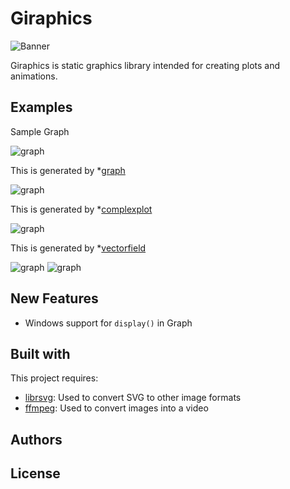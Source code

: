 # Giraphics
![Banner](https://raw.githubusercontent.com/tghira16/GiraFix/master/res/banner.svg?raw=true)

Giraphics is static graphics library intended for creating plots and animations.

## Examples
Sample Graph 

![graph](https://raw.githubusercontent.com/tghira16/GiraFix/master/Examples/example_graph.svg?raw=true)

This is generated by *[graph]


![graph](https://raw.githubusercontent.com/tghira16/GiraFix/master/Examples/example_graph.svg?raw=true)

This is generated by *[complexplot]


![graph](https://raw.githubusercontent.com/tghira16/GiraFix/master/Examples/VectorField.svg?raw=true)

This is generated by *[vectorfield]

![graph](https://github.com/tghira16/GiraFix/blob/master/Taylor/TaylorSeriesSine.gif)
![graph](https://github.com/tghira16/GiraFix/blob/master/res/DoublePendulum.gif)




## New Features
* Windows support for  `display()` in Graph

## Built with

This project requires:
* [librsvg]: Used to convert SVG to other image formats
* [ffmpeg]: Used to convert images into a video 



## Authors


[ffmpeg]: <https://ffmpeg.org/>
[librsvg]: <https://github.com/GNOME/librsvg>
[graph]: <https://github.com/tghira16/GiraFix/blob/master/Examples/graph_example.py>
[complexplot]: <https://github.com/tghira16/GiraFix/blob/master/Examples/Complex_Function_Example.py>
[vectorfield]: <https://github.com/tghira16/GiraFix/blob/master/Examples/Vector_field_example.py>


## License
